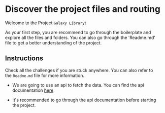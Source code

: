 # Discover the project files and routing

Welcome to the Project `Galaxy Library!`

As your first step, you are recommend to go through the boilerplate and explore all the files and folders. You can also go through the 'Readme.md' file to get a better understanding of the project.

## Instructions
Check all the challenges if you are stuck anywhere. You can also refer to the `Readme.md` file for more information.

- We are going to use an api to fetch the data. You can find the api documentation [here](https://swapi.dev/documentation).

- It's recommended to go through the api documentation before starting the project.




